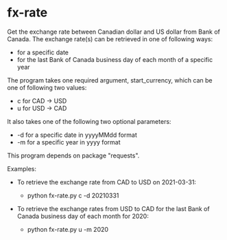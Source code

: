 # fx-rate

Get the exchange rate between Canadian dollar and US dollar from Bank of Canada.  The exchange rate(s) can be retrieved in one of following ways:
- for a specific date
- for the last Bank of Canada business day of each month of a specific year

The program takes one required argument, start_currency, which can be one of following two values:
- c for CAD -> USD
- u for USD -> CAD

It also takes one of the following two optional parameters:
- -d for a specific date in yyyyMMdd format
- -m for a specific year in yyyy format

This program depends on package "requests".

Examples:
- To retrieve the exchange rate from CAD to USD on 2021-03-31:
  - python fx-rate.py c -d 20210331
  
- To retrieve the exchange rates from USD to CAD for the last Bank of Canada business day of each month for 2020:
  - python fx-rate.py u -m 2020